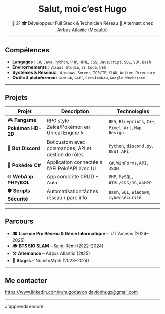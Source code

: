 <h1 align="center"> Salut, moi c’est Hugo</h1>

<p align="center">
🎂 21
🎓 Développeur Full Stack & Technicien Réseau
💼 Alternant chez Airbus Atlantic (Méaulte)
</p>

---

## Compétences

- **Langages** : `C#`, `Java`, `Python`, `PHP`, `HTML`, `CSS`, `JavaScript`, `SQL`, `VBA`, `Bash`
- **Environnements** : `Visual Studio`, `VS Code`, `UE5`
- **Systèmes & Réseaux** : `Windows Server`, `TCP/IP`, `VLAN`, `Active Directory`
- **Outils & plateformes** : `GitHub`, `GLPI`, `ServiceNow`, `Google Workspace`

---

## Projets

| Projet | Description | Technologies |
|--------|-------------|--------------|
| 🎮 **Fangame Pokémon HD-2D** | RPG style Zelda/Pokémon en Unreal Engine 5 | `UE5`, `Blueprints`, `C++`, `Pixel Art`, `Map Design` |
| 🤖 **Bot Discord** | Bot custom avec commandes, API et gestion de rôles | `Python`, `discord.py`, `REST API` |
| 🧠 **Pokédex C#** | Application connectée à l'API PokéAPI avec UI | `C#`, `WinForms`, `API`, `JSON` |
| 🌐 **WebApp PHP/SQL** | App complète CRUD + Auth | `PHP`, `MySQL`, `HTML/CSS/JS`, `XAMPP` |
| 🛡️ **Scripts Sécurité** | Automatisation tâches réseau / parc info | `Bash`, `SQL`, `Windows`, `cybersécurité` |

---

##  Parcours

- 🎓 **Licence Pro Réseau & Génie Informatique** – IUT Amiens (2024–2025)  
- 🎓 **BTS SIO SLAM** – Saint-Rémi (2022–2024)  
- 🛠️ **Alternance** – Airbus Atlantic (2025)  
- 🧪 **Stages** – Numih/Mipih (2023–2024)

---

## Me contacter

https://www.linkedin.com/in/hugodavion
davionhugo@gmail.com

---

J'apprends encore
